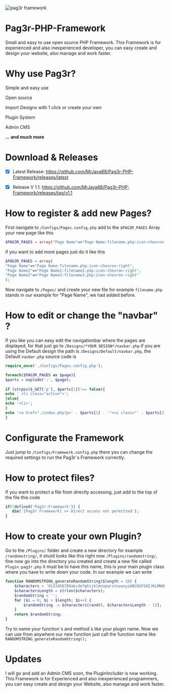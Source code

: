 ![pag3r framework](https://user-images.githubusercontent.com/20287964/28875703-c4e38f6c-7796-11e7-9008-323905fbfb76.png)

# Pag3r-PHP-Framework

Small and easy to use open source PHP Framework.
This Framework is for experienced and also inexperienced developer, you can easy create and design your website, also manage and work faster.

# Why use Pag3r?

<p>Simple and easy use</p>
<p>Open source</p>
<p>Import Designs with 1 click or create your own</p>
<p>Plugin System</p>
<p>Admin CMS</p>

<b>... and much more</b>


# Download & Releases

- [x] Latest Release: https://github.com/MrJava88/Pag3r-PHP-Framework/releases/latest

- [x] Release V 1.1: https://github.com/MrJava88/Pag3r-PHP-Framework/releases/tag/v1.1

# How to register & add new Pages?

First navigate to ``/Configs/Pages.config.php`` add to the ``$PAG3R_PAGES`` Array your new page like this 
```PHP
$PAG3R_PAGES = array("Page Name"=>"Page Name:filename.php:icon-chevron-right");
```
if you want to add more pages just do it like this 
```PHP
$PAG3R_PAGES = array(
"Page Name"=>"Page Name:filename.php:icon-chevron-right",
"Page Name2"=>"Page Name2:filename2.php:icon-chevron-right",
"Page Name3"=>"Page Name3:filename3.php:icon-chevron-right"
);
```
Now navigate to ``/Pages/`` and create your new file for example ``filename.php`` stands in our example for "Page Name", we had added before.

# How to edit or change the "navbar" ?

If you like you can easy edit the navigationbar where the pages are displayed, for that just go to ``/Designs/*YOUR DESIGN*/navbar.php`` if you are using the Default design the path is ``/Designs/Default/navbar.php``, the Default ``navbar.php`` source code is
```PHP
require_once('./Configs/Pages.config.php');

foreach($PAG3R_PAGES as $page){
$parts = explode(':', $page);
					
if (strpos($_GET['p'], $parts[1])!== false){
echo ' <li class="active">';
}else{
echo '<li>';
}
echo '<a href="./index.php?p=' . $parts[1] . '"><i class="' . $parts[2] . '"></i> ' . $parts[0] . '</a>  </li>';
}
```

# Configurate the Framework

Just jump to ``/Configs/Framework.config.php`` there you can change the required settings to run the Pag3r´s Framework correctly.


# How to protect files?

If you want to protect a file from directly accessing, just add to the top of the file this code
```PHP
if(!defined('Pag3r-Framework')) {
   die('[Pag3r Framework] >> Direct access not permitted');
}
```

# How to create your own Plugin?

Go to the ``/Plugins/`` folder and create a new directory for example ``/randomstring/``, it shuld looks like this right now ``/Plugins/randomstring/``, fine now go into the directory you created and create a new file called ``Plugin.pag3r.php`` it must be to have this name, this is your main plugin class where you have to write down your code. In our example we can write 
```PHP
function RANDOMSTRING_generateRandomString($length = 10) {
    $characters = '0123456789abcdefghijklmnopqrstuvwxyzABCDEFGHIJKLMNOPQRSTUVWXYZ';
    $charactersLength = strlen($characters);
    $randomString = '';
    for ($i = 0; $i < $length; $i++) {
        $randomString .= $characters[rand(0, $charactersLength - 1)];
    }
    return $randomString;
}
```
Try to name your function´s and method´s like your plugin name. Now we can use from anywhere our new function just call the function name like ``RANDOMSTRING_generateRandomString();``

# Updates

I will go and add an Admin CMS soon, the PluginIncluder is now working. This Framework is for Experienced and also inexperienced programmers, you can easy create and design your Website, also manage and work faster.
